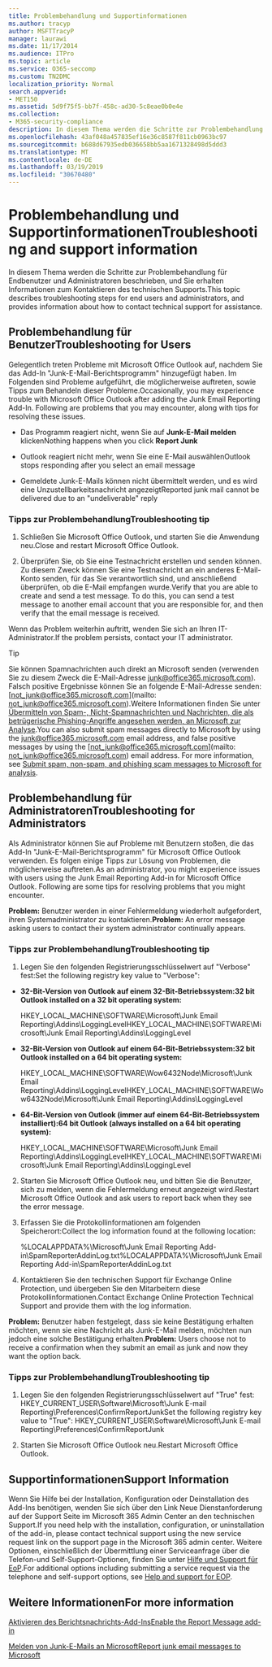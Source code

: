 ```yaml
---
title: Problembehandlung und Supportinformationen
ms.author: tracyp
author: MSFTTracyP
manager: laurawi
ms.date: 11/17/2014
ms.audience: ITPro
ms.topic: article
ms.service: O365-seccomp
ms.custom: TN2DMC
localization_priority: Normal
search.appverid:
- MET150
ms.assetid: 5d9f75f5-bb7f-458c-ad30-5c8eae0b0e4e
ms.collection:
- M365-security-compliance
description: In diesem Thema werden die Schritte zur Problembehandlung für Endbenutzer und Administratoren beschrieben, und Sie erhalten Informationen zum Kontaktieren des technischen Supports.
ms.openlocfilehash: 43af048a457835ef16e36c8587f811cb0963bc97
ms.sourcegitcommit: b688d67935edb036658bb5aa1671328498d5ddd3
ms.translationtype: MT
ms.contentlocale: de-DE
ms.lasthandoff: 03/19/2019
ms.locfileid: "30670480"
---
```

# <a name="troubleshooting-and-support-information"></a><span data-ttu-id="d725d-103">Problembehandlung und Supportinformationen</span><span class="sxs-lookup"><span data-stu-id="d725d-103">Troubleshooting and support information</span></span>

<span data-ttu-id="d725d-104">In diesem Thema werden die Schritte zur Problembehandlung für Endbenutzer und Administratoren beschrieben, und Sie erhalten Informationen zum Kontaktieren des technischen Supports.</span><span class="sxs-lookup"><span data-stu-id="d725d-104">This topic describes troubleshooting steps for end users and administrators, and provides information about how to contact technical support for assistance.</span></span>
  
## <a name="troubleshooting-for-users"></a><span data-ttu-id="d725d-105">Problembehandlung für Benutzer</span><span class="sxs-lookup"><span data-stu-id="d725d-105">Troubleshooting for Users</span></span>

<span data-ttu-id="d725d-p101">Gelegentlich treten Probleme mit Microsoft Office Outlook auf, nachdem Sie das Add-In "Junk-E-Mail-Berichtsprogramm" hinzugefügt haben. Im Folgenden sind Probleme aufgeführt, die möglicherweise auftreten, sowie Tipps zum Behandeln dieser Probleme.</span><span class="sxs-lookup"><span data-stu-id="d725d-p101">Occasionally, you may experience trouble with Microsoft Office Outlook after adding the Junk Email Reporting Add-In. Following are problems that you may encounter, along with tips for resolving these issues.</span></span> 
  
- <span data-ttu-id="d725d-108">Das Programm reagiert nicht, wenn Sie auf **Junk-E-Mail melden** klicken</span><span class="sxs-lookup"><span data-stu-id="d725d-108">Nothing happens when you click **Report Junk**</span></span>
    
- <span data-ttu-id="d725d-109">Outlook reagiert nicht mehr, wenn Sie eine E-Mail auswählen</span><span class="sxs-lookup"><span data-stu-id="d725d-109">Outlook stops responding after you select an email message</span></span>
    
- <span data-ttu-id="d725d-110">Gemeldete Junk-E-Mails können nicht übermittelt werden, und es wird eine Unzustellbarkeitsnachricht angezeigt</span><span class="sxs-lookup"><span data-stu-id="d725d-110">Reported junk mail cannot be delivered due to an "undeliverable" reply</span></span>
    
### <a name="troubleshooting-tip"></a><span data-ttu-id="d725d-111">Tipps zur Problembehandlung</span><span class="sxs-lookup"><span data-stu-id="d725d-111">Troubleshooting tip</span></span>

1. <span data-ttu-id="d725d-112">Schließen Sie Microsoft Office Outlook, und starten Sie die Anwendung neu.</span><span class="sxs-lookup"><span data-stu-id="d725d-112">Close and restart Microsoft Office Outlook.</span></span>
    
2. <span data-ttu-id="d725d-p102">Überprüfen Sie, ob Sie eine Testnachricht erstellen und senden können. Zu diesem Zweck können Sie eine Testnachricht an ein anderes E-Mail-Konto senden, für das Sie verantwortlich sind, und anschließend überprüfen, ob die E-Mail empfangen wurde.</span><span class="sxs-lookup"><span data-stu-id="d725d-p102">Verify that you are able to create and send a test message. To do this, you can send a test message to another email account that you are responsible for, and then verify that the email message is received.</span></span>
    
<span data-ttu-id="d725d-115">Wenn das Problem weiterhin auftritt, wenden Sie sich an Ihren IT-Administrator.</span><span class="sxs-lookup"><span data-stu-id="d725d-115">If the problem persists, contact your IT administrator.</span></span>
  
> [!TIP]
> <span data-ttu-id="d725d-p103">Sie können Spamnachrichten auch direkt an Microsoft senden (verwenden Sie zu diesem Zweck die E-Mail-Adresse [junk@office365.microsoft.com](mailto:junk@office365.microsoft.com)). Falsch positive Ergebnisse können Sie an folgende E-Mail-Adresse senden: [not_junk@office365.microsoft.com](mailto: not_junk@office365.microsoft.com).Weitere Informationen finden Sie unter [Übermitteln von Spam-, Nicht-Spamnachrichten und Nachrichten, die als betrügerische Phishing-Angriffe angesehen werden, an Microsoft zur Analyse](submit-spam-non-spam-and-phishing-scam-messages-to-microsoft-for-analysis.md).</span><span class="sxs-lookup"><span data-stu-id="d725d-p103">You can also submit spam messages directly to Microsoft by using the [junk@office365.microsoft.com](mailto:junk@office365.microsoft.com) email address, and false positive messages by using the [not_junk@office365.microsoft.com](mailto: not_junk@office365.microsoft.com) email address. For more information, see [Submit spam, non-spam, and phishing scam messages to Microsoft for analysis](submit-spam-non-spam-and-phishing-scam-messages-to-microsoft-for-analysis.md).</span></span> 
  
## <a name="troubleshooting-for-administrators"></a><span data-ttu-id="d725d-118">Problembehandlung für Administratoren</span><span class="sxs-lookup"><span data-stu-id="d725d-118">Troubleshooting for Administrators</span></span>

<span data-ttu-id="d725d-p104">Als Administrator können Sie auf Probleme mit Benutzern stoßen, die das Add-In "Junk-E-Mail-Berichtsprogramm" für Microsoft Office Outlook verwenden. Es folgen einige Tipps zur Lösung von Problemen, die möglicherweise auftreten.</span><span class="sxs-lookup"><span data-stu-id="d725d-p104">As an administrator, you might experience issues with users using the Junk Email Reporting Add-in for Microsoft Office Outlook. Following are some tips for resolving problems that you might encounter.</span></span> 
  
 <span data-ttu-id="d725d-121">**Problem:** Benutzer werden in einer Fehlermeldung wiederholt aufgefordert, ihren Systemadministrator zu kontaktieren.</span><span class="sxs-lookup"><span data-stu-id="d725d-121">**Problem:** An error message asking users to contact their system administrator continually appears.</span></span> 
  
### <a name="troubleshooting-tip"></a><span data-ttu-id="d725d-122">Tipps zur Problembehandlung</span><span class="sxs-lookup"><span data-stu-id="d725d-122">Troubleshooting tip</span></span>

1. <span data-ttu-id="d725d-123">Legen Sie den folgenden Registrierungsschlüsselwert auf "Verbose" fest:</span><span class="sxs-lookup"><span data-stu-id="d725d-123">Set the following registry key value to "Verbose":</span></span>
    
  - <span data-ttu-id="d725d-124">**32-Bit-Version von Outlook auf einem 32-Bit-Betriebssystem:**</span><span class="sxs-lookup"><span data-stu-id="d725d-124">**32 bit Outlook installed on a 32 bit operating system:**</span></span>
    
    <span data-ttu-id="d725d-125">HKEY_LOCAL_MACHINE\SOFTWARE\Microsoft\Junk Email Reporting\Addins\LoggingLevel</span><span class="sxs-lookup"><span data-stu-id="d725d-125">HKEY_LOCAL_MACHINE\SOFTWARE\Microsoft\Junk Email Reporting\Addins\LoggingLevel</span></span>
    
  - <span data-ttu-id="d725d-126">**32-Bit-Version von Outlook auf einem 64-Bit-Betriebssystem:**</span><span class="sxs-lookup"><span data-stu-id="d725d-126">**32 bit Outlook installed on a 64 bit operating system:**</span></span>
    
    <span data-ttu-id="d725d-127">HKEY_LOCAL_MACHINE\SOFTWARE\Wow6432Node\Microsoft\Junk Email Reporting\Addins\LoggingLevel</span><span class="sxs-lookup"><span data-stu-id="d725d-127">HKEY_LOCAL_MACHINE\SOFTWARE\Wow6432Node\Microsoft\Junk Email Reporting\Addins\LoggingLevel</span></span>
    
  - <span data-ttu-id="d725d-128">**64-Bit-Version von Outlook (immer auf einem 64-Bit-Betriebssystem installiert):**</span><span class="sxs-lookup"><span data-stu-id="d725d-128">**64 bit Outlook (always installed on a 64 bit operating system):**</span></span>
    
    <span data-ttu-id="d725d-129">HKEY_LOCAL_MACHINE\SOFTWARE\Microsoft\Junk Email Reporting\Addins\LoggingLevel</span><span class="sxs-lookup"><span data-stu-id="d725d-129">HKEY_LOCAL_MACHINE\SOFTWARE\Microsoft\Junk Email Reporting\Addins\LoggingLevel</span></span>
    
2. <span data-ttu-id="d725d-130">Starten Sie Microsoft Office Outlook neu, und bitten Sie die Benutzer, sich zu melden, wenn die Fehlermeldung erneut angezeigt wird.</span><span class="sxs-lookup"><span data-stu-id="d725d-130">Restart Microsoft Office Outlook and ask users to report back when they see the error message.</span></span>
    
3. <span data-ttu-id="d725d-131">Erfassen Sie die Protokollinformationen am folgenden Speicherort:</span><span class="sxs-lookup"><span data-stu-id="d725d-131">Collect the log information found at the following location:</span></span> 
    
    <span data-ttu-id="d725d-132">%LOCALAPPDATA%\Microsoft\Junk Email Reporting Add-in\SpamReporterAddinLog.txt</span><span class="sxs-lookup"><span data-stu-id="d725d-132">%LOCALAPPDATA%\Microsoft\Junk Email Reporting Add-in\SpamReporterAddinLog.txt</span></span>
    
4. <span data-ttu-id="d725d-133">Kontaktieren Sie den technischen Support für Exchange Online Protection, und übergeben Sie den Mitarbeitern diese Protokollinformationen.</span><span class="sxs-lookup"><span data-stu-id="d725d-133">Contact Exchange Online Protection Technical Support and provide them with the log information.</span></span> 
    
 <span data-ttu-id="d725d-134">**Problem:** Benutzer haben festgelegt, dass sie keine Bestätigung erhalten möchten, wenn sie eine Nachricht als Junk-E-Mail melden, möchten nun jedoch eine solche Bestätigung erhalten.</span><span class="sxs-lookup"><span data-stu-id="d725d-134">**Problem:** Users choose not to receive a confirmation when they submit an email as junk and now they want the option back.</span></span> 
  
### <a name="troubleshooting-tip"></a><span data-ttu-id="d725d-135">Tipps zur Problembehandlung</span><span class="sxs-lookup"><span data-stu-id="d725d-135">Troubleshooting tip</span></span>

1. <span data-ttu-id="d725d-136">Legen Sie den folgenden Registrierungsschlüsselwert auf "True" fest: HKEY_CURRENT_USER\Software\Microsoft\Junk E-mail Reporting\Preferences\ConfirmReportJunk</span><span class="sxs-lookup"><span data-stu-id="d725d-136">Set the following registry key value to "True": HKEY_CURRENT_USER\Software\Microsoft\Junk E-mail Reporting\Preferences\ConfirmReportJunk</span></span>
    
2. <span data-ttu-id="d725d-137">Starten Sie Microsoft Office Outlook neu.</span><span class="sxs-lookup"><span data-stu-id="d725d-137">Restart Microsoft Office Outlook.</span></span>
    
## <a name="support-information"></a><span data-ttu-id="d725d-138">Supportinformationen</span><span class="sxs-lookup"><span data-stu-id="d725d-138">Support Information</span></span>

<span data-ttu-id="d725d-139">Wenn Sie Hilfe bei der Installation, Konfiguration oder Deinstallation des Add-Ins benötigen, wenden Sie sich über den Link Neue Dienstanforderung auf der Support Seite im Microsoft 365 Admin Center an den technischen Support.</span><span class="sxs-lookup"><span data-stu-id="d725d-139">If you need help with the installation, configuration, or uninstallation of the add-in, please contact technical support using the new service request link on the support page in the Microsoft 365 admin center.</span></span> <span data-ttu-id="d725d-140">Weitere Optionen, einschließlich der Übermittlung einer Serviceanfrage über die Telefon-und Self-Support-Optionen, finden Sie unter [Hilfe und Support für EoP](eop/help-and-support-for-eop.md).</span><span class="sxs-lookup"><span data-stu-id="d725d-140">For additional options including submitting a service request via the telephone and self-support options, see [Help and support for EOP](eop/help-and-support-for-eop.md).</span></span>
  
## <a name="for-more-information"></a><span data-ttu-id="d725d-141">Weitere Informationen</span><span class="sxs-lookup"><span data-stu-id="d725d-141">For more information</span></span>

[<span data-ttu-id="d725d-142">Aktivieren des Berichtsnachrichts-Add-Ins</span><span class="sxs-lookup"><span data-stu-id="d725d-142">Enable the Report Message add-in</span></span>](https://support.office.com/article/4250c4bc-6102-420b-9e0a-a95064837676)
  
[<span data-ttu-id="d725d-143">Melden von Junk-E-Mails an Microsoft</span><span class="sxs-lookup"><span data-stu-id="d725d-143">Report junk email messages to Microsoft</span></span>](report-junk-email-messages-to-microsoft.md)
  

